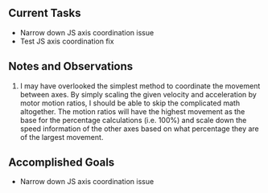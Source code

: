 ## Current Tasks

- Narrow down JS axis coordination issue
- Test JS axis coordination fix

## Notes and Observations

1. I may have overlooked the simplest method to coordinate the movement between axes.
By simply scaling the given velocity and acceleration by motor motion ratios, I should
be able to skip the complicated math altogether. The motion ratios will have the highest
movement as the base for the percentage calculations (i.e. 100%) and scale down the 
speed information of the other axes based on what percentage they are of the largest 
movement.

## Accomplished Goals

- Narrow down JS axis coordination issue

